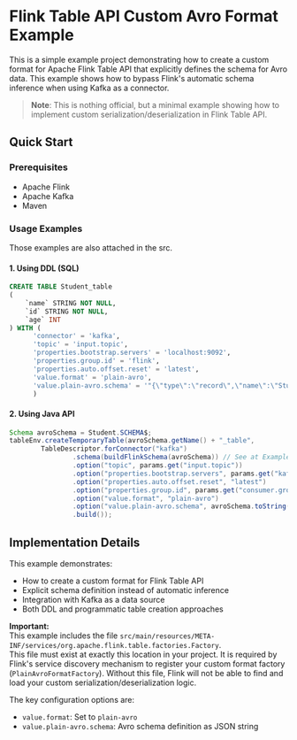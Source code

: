 # Flink Table API Custom Avro Format Example

This is a simple example project demonstrating how to create a custom format for Apache Flink Table API that explicitly defines the schema for Avro data. This example shows how to bypass Flink's automatic schema inference when using Kafka as a connector.

> **Note**: This is nothing official, but a minimal example showing how to implement custom serialization/deserialization in Flink Table API.

## Quick Start

### Prerequisites
- Apache Flink
- Apache Kafka
- Maven

### Usage Examples
Those examples are also attached in the src.
#### 1. Using DDL (SQL)
```sql
CREATE TABLE Student_table
(
    `name` STRING NOT NULL,
    `id` STRING NOT NULL,
    `age` INT
) WITH (
      'connector' = 'kafka',
      'topic' = 'input.topic',
      'properties.bootstrap.servers' = 'localhost:9092',
      'properties.group.id' = 'flink',
      'properties.auto.offset.reset' = 'latest',
      'value.format' = 'plain-avro',
      'value.plain-avro.schema' = '"{\"type\":\"record\",\"name\":\"Student\",\"namespace\":\"org.example\",\"fields\":[{\"name\":\"name\",\"type\":{\"type\":\"string\",\"avro.java.string\":\"String\"}},{\"name\":\"id\",\"type\":{\"type\":\"string\",\"avro.java.string\":\"String\"}},{\"name\":\"age\",\"type\":[\"null\",\"int\"]}]}"'
      )
```

#### 2. Using Java API
```java
Schema avroSchema = Student.SCHEMA$;
tableEnv.createTemporaryTable(avroSchema.getName() + "_table",
        TableDescriptor.forConnector("kafka")
                .schema(buildFlinkSchema(avroSchema)) // See at ExamplePipeline.java
                .option("topic", params.get("input.topic"))
                .option("properties.bootstrap.servers", params.get("kafka.bootstrap.server"))
                .option("properties.auto.offset.reset", "latest")
                .option("properties.group.id", params.get("consumer.group"))
                .option("value.format", "plain-avro")
                .option("value.plain-avro.schema", avroSchema.toString())
                .build());
```

## Implementation Details

This example demonstrates:
- How to create a custom format for Flink Table API
- Explicit schema definition instead of automatic inference
- Integration with Kafka as a data source
- Both DDL and programmatic table creation approaches

**Important:**  
This example includes the file `src/main/resources/META-INF/services/org.apache.flink.table.factories.Factory`.  
This file must exist at exactly this location in your project. It is required by Flink's service discovery mechanism to register your custom format factory (`PlainAvroFormatFactory`). Without this file, Flink will not be able to find and load your custom serialization/deserialization logic.

The key configuration options are:
- `value.format`: Set to `plain-avro`
- `value.plain-avro.schema`: Avro schema definition as JSON string

